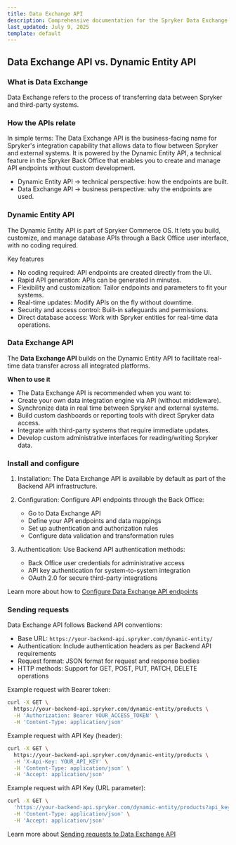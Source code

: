 ```yaml
---
title: Data Exchange API
description: Comprehensive documentation for the Spryker Data Exchange API, enabling seamless integration and efficient data transfer between systems.
last_updated: July 9, 2025
template: default
---
```


## Data Exchange API vs. Dynamic Entity API

### What is Data Exchange

Data Exchange refers to the process of transferring data between Spryker and third-party systems.

### How the APIs relate

In simple terms:
The Data Exchange API is the business-facing name for Spryker's integration capability that allows data to flow between Spryker and external systems.
It is powered by the Dynamic Entity API, a technical feature in the Spryker Back Office that enables you to create and manage API endpoints without custom development.
- Dynamic Entity API -> technical perspective: how the endpoints are built.
- Data Exchange API -> business perspective: why the endpoints are used.

### Dynamic Entity API

The Dynamic Entity API is part of Spryker Commerce OS. It lets you build, customize, and manage database APIs through a Back Office user interface, with no coding required.

Key features
- No coding required: API endpoints are created directly from the UI.
- Rapid API generation: APIs can be generated in minutes.
- Flexibility and customization: Tailor endpoints and parameters to fit your systems.
- Real-time updates: Modify APIs on the fly without downtime.
- Security and access control: Built-in safeguards and permissions.
- Direct database access: Work with Spryker entities for real-time data operations.

### Data Exchange API

The **Data Exchange API** builds on the Dynamic Entity API to facilitate real-time data transfer across all integrated platforms.

**When to use it**
- The Data Exchange API is recommended when you want to:
- Create your own data integration engine via API (without middleware).
- Synchronize data in real time between Spryker and external systems.
- Build custom dashboards or reporting tools with direct Spryker data access.
- Integrate with third-party systems that require immediate updates.
- Develop custom administrative interfaces for reading/writing Spryker data.

### Install and configure

1. Installation: The Data Exchange API is available by default as part of the Backend API infrastructure.

2. Configuration: Configure API endpoints through the Back Office:
   - Go to Data Exchange API
   - Define your API endpoints and data mappings
   - Set up authentication and authorization rules
   - Configure data validation and transformation rules

3. Authentication: Use Backend API authentication methods:
   - Back Office user credentials for administrative access
   - API key authentication for system-to-system integration
   - OAuth 2.0 for secure third-party integrations

Learn more about how to [Configure Data Exchange API endpoints](/docs/integrations/spryker-glue-api/backend-api/data-exchange-api/configure-data-exchange-api.html)

### Sending requests

Data Exchange API follows Backend API conventions:

- Base URL: `https://your-backend-api.spryker.com/dynamic-entity/`
- Authentication: Include authentication headers as per Backend API requirements
- Request format: JSON format for request and response bodies
- HTTP methods: Support for GET, POST, PUT, PATCH, DELETE operations

Example request with Bearer token:

```bash
curl -X GET \
  https://your-backend-api.spryker.com/dynamic-entity/products \
  -H 'Authorization: Bearer YOUR_ACCESS_TOKEN' \
  -H 'Content-Type: application/json'
```

Example request with API Key (header):

```bash
curl -X GET \
  https://your-backend-api.spryker.com/dynamic-entity/products \
  -H 'X-Api-Key: YOUR_API_KEY' \
  -H 'Content-Type: application/json' \
  -H 'Accept: application/json'
```

Example request with API Key (URL parameter):

```bash
curl -X GET \
  'https://your-backend-api.spryker.com/dynamic-entity/products?api_key=YOUR_API_KEY' \
  -H 'Content-Type: application/json' \
  -H 'Accept: application/json'
```

Learn more about [Sending requests to Data Exchange API](/docs/integrations/spryker-glue-api/backend-api/data-exchange-api/sending-requests-to-data-exchange-api.html)
